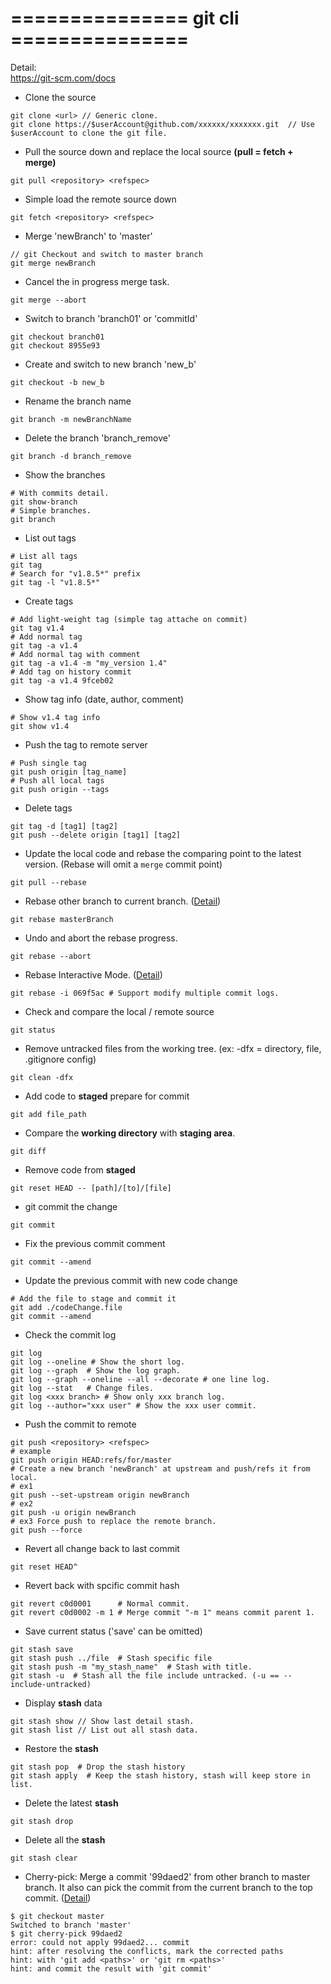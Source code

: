 # ===============  git cli  ===============  
Detail:  
https://git-scm.com/docs

- Clone the source
```
git clone <url> // Generic clone.
git clone https://$userAccount@github.com/xxxxxx/xxxxxxx.git  // Use $userAccount to clone the git file.
```

- Pull the source down and replace the local source **(pull = fetch + merge)**
```
git pull <repository> <refspec>
```

- Simple load the remote source down
```
git fetch <repository> <refspec>
```

- Merge 'newBranch' to 'master'
```
// git Checkout and switch to master branch
git merge newBranch
```

- Cancel the in progress merge task.
```
git merge --abort
```

- Switch to branch 'branch01' or 'commitId'
```
git checkout branch01
git checkout 8955e93
```

- Create and switch to new branch 'new_b'
```
git checkout -b new_b
```

- Rename the branch name
```
git branch -m newBranchName
```

- Delete the branch 'branch_remove'
```
git branch -d branch_remove
```

- Show the branches
```
# With commits detail.
git show-branch
# Simple branches.
git branch
```

- List out tags
```
# List all tags
git tag
# Search for "v1.8.5*" prefix
git tag -l "v1.8.5*"
```

- Create tags
```
# Add light-weight tag (simple tag attache on commit)
git tag v1.4
# Add normal tag
git tag -a v1.4
# Add normal tag with comment
git tag -a v1.4 -m "my_version 1.4"
# Add tag on history commit
git tag -a v1.4 9fceb02
```

- Show tag info (date, author, comment)
```
# Show v1.4 tag info
git show v1.4
```

- Push the tag to remote server
```
# Push single tag
git push origin [tag_name]
# Push all local tags
git push origin --tags
```

- Delete tags
```
git tag -d [tag1] [tag2]
git push --delete origin [tag1] [tag2]
```

- Update the local code and rebase the comparing point to the latest version. (Rebase will omit a `merge` commit point)
```
git pull --rebase
```

- Rebase other branch to current branch.  ([Detail](https://medium.com/starbugs/git-%E6%88%91%E4%BB%A5%E7%82%BA%E7%9A%84-git-rebase-%E8%88%87%E5%92%8C-git-merge-%E5%81%9A%E5%90%88%E4%BD%B5%E5%88%86%E6%94%AF%E7%9A%84%E5%B7%AE%E7%95%B0-cacd3f45294d))
```
git rebase masterBranch
```

- Undo and abort the rebase progress.
```
git rebase --abort
```

- Rebase Interactive Mode.  ([Detail](https://dotblogs.com.tw/wasichris/2016/05/04/re))
```
git rebase -i 069f5ac # Support modify multiple commit logs.
```

- Check and compare the local / remote source
```
git status
```

- Remove untracked files from the working tree. (ex: -dfx = directory, file, .gitignore config)
```
git clean -dfx
```

- Add code to **staged** prepare for commit
```
git add file_path
```

- Compare the **working directory** with **staging area**.
```
git diff
```

- Remove code from **staged**
```
git reset HEAD -- [path]/[to]/[file]
```

- git commit the change
```
git commit
```

- Fix the previous commit comment
```
git commit --amend
```
  
- Update the previous commit with new code change
```
# Add the file to stage and commit it
git add ./codeChange.file
git commit --amend
```

- Check the commit log
```
git log
git log --oneline # Show the short log.
git log --graph  # Show the log graph.
git log --graph --oneline --all --decorate # one line log.
git log --stat   # Change files.
git log <xxx branch> # Show only xxx branch log.
git log --author="xxx user" # Show the xxx user commit.
```

- Push the commit to remote
```
git push <repository> <refspec>
# example
git push origin HEAD:refs/for/master
# Create a new branch 'newBranch' at upstream and push/refs it from local.
# ex1
git push --set-upstream origin newBranch 
# ex2
git push -u origin newBranch
# ex3 Force push to replace the remote branch.
git push --force
```

- Revert all change back to last commit
```
git reset HEAD^
```

- Revert back with spcific commit hash
```
git revert c0d0001      # Normal commit. 
git revert c0d0002 -m 1 # Merge commit "-m 1" means commit parent 1.
```

- Save current status ('save' can be omitted)
```
git stash save
git stash push ../file  # Stash specific file
git stash push -m "my_stash_name"  # Stash with title.
git stash -u  # Stash all the file include untracked. (-u == --include-untracked)
```

- Display **stash** data
```
git stash show // Show last detail stash.
git stash list // List out all stash data.
```

- Restore the **stash**
```
git stash pop  # Drop the stash history
git stash apply  # Keep the stash history, stash will keep store in list.
```

- Delete the latest **stash**
```
git stash drop
```

- Delete all the **stash**
```
git stash clear
```
  
- Cherry-pick: Merge a commit '99daed2' from other branch to master branch.
  It also can pick the commit from the current branch to the top commit. ([Detail](https://backlog.com/git-tutorial/tw/stepup/stepup7_4.html))
```
$ git checkout master
Switched to branch 'master'
$ git cherry-pick 99daed2
error: could not apply 99daed2... commit
hint: after resolving the conflicts, mark the corrected paths
hint: with 'git add <paths>' or 'git rm <paths>'
hint: and commit the result with 'git commit'
```
